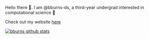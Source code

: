 Hello there 👋. I am @bburns-ds, a third-year undergrad interested in computational science 🧮

Check out my website [here](https://bburns.xyz/)

[![bburns github stats](https://github-readme-stats.vercel.app/api?username=bburns-ds)](https://github.com/anuraghazra/github-readme-stats)
